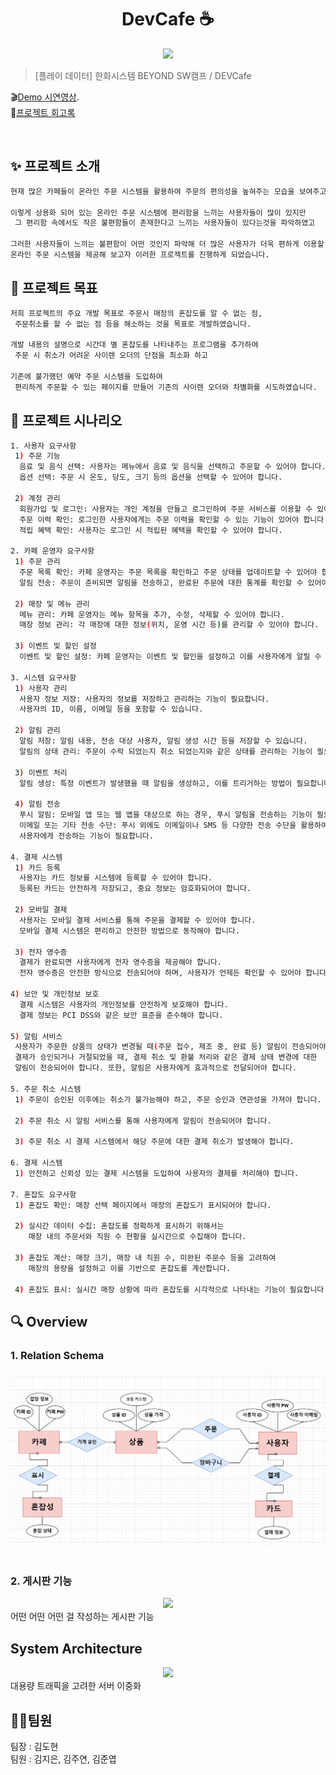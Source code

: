 <h1 align="center">DevCafe ☕️</h1>

<div align="center"> 
 <img src="https://postfiles.pstatic.net/MjAyMzExMTVfMTMg/MDAxNzAwMDE5NDQwOTQx.2SDpLn3Kkxsx04ZWQ62gtltmMI3DaJUE-O9b4akkaoIg.ZCuuumag_P1kfPigvHcZ5i58CNF1tjkJpE8GVCzMMrEg.PNG.kimjieun121314/%EC%A0%9C%EB%AA%A9%EC%9D%84-%EC%9E%85%EB%A0%A5%ED%95%B4%EC%A3%BC%EC%84%B8%EC%9A%94_-001.png?type=w773"/>
</div>


> [플레이 데이터] 한화시스템 BEYOND SW캠프 / DEVCafe


🎬[Demo 시연영상]().   
📃[프로젝트 회고록](블로그주소) 

<br>

## ✨ 프로젝트 소개

```sh
현재 많은 카페들이 온라인 주문 시스템을 활용하여 주문의 편의성을 높혀주는 모습을 보여주고 있습니다.

이렇게 상용화 되어 있는 온라인 주문 시스템에 편리함을 느끼는 사용자들이 많이 있지만
 그 편리함 속에서도 작은 불편함들이 존재한다고 느끼는 사용자들이 있다는것을 파악하였고  

그러한 사용자들이 느끼는 불편함이 어떤 것인지 파악해 더 많은 사용자가 더욱 편하게 이용할 수 있는
온라인 주문 시스템을 제공해 보고자 이러한 프로젝트를 진행하게 되었습니다.
```

## 📌 프로젝트 목표

```sh
저희 프로젝트의 주요 개발 목표로 주문시 매장의 혼잡도를 알 수 없는 점,
 주문취소를 할 수 없는 점 등을 해소하는 것을 목표로 개발하였습니다.  

개발 내용의 설명으로 시간대 별 혼잡도를 나타내주는 프로그램을 추가하여
 주문 시 취소가 어려운 사이렌 오더의 단점을 최소화 하고  

기존에 불가했던 예약 주문 시스템을 도입하여
 편리하게 주문할 수 있는 페이지를 만들어 기존의 사이렌 오더와 차별화를 시도하였습니다.
```
## 📃 프로젝트 시나리오
```sh
1. 사용자 요구사항
 1) 주문 기능 
  음료 및 음식 선택: 사용자는 메뉴에서 음료 및 음식을 선택하고 주문할 수 있어야 합니다.
  옵션 선택: 주문 시 온도, 당도, 크기 등의 옵션을 선택할 수 있어야 합니다.

 2) 계정 관리 
  회원가입 및 로그인: 사용자는 개인 계정을 만들고 로그인하여 주문 서비스를 이용할 수 있어야 합니다.
  주문 이력 확인: 로그인한 사용자에게는 주문 이력을 확인할 수 있는 기능이 있어야 합니다.
  적립 혜택 확인: 사용자는 로그인 시 적립된 혜택을 확인할 수 있어야 합니다.

2. 카페 운영자 요구사항
 1) 주문 관리 
  주문 목록 확인: 카페 운영자는 주문 목록을 확인하고 주문 상태를 업데이트할 수 있어야 합니다.
  알림 전송: 주문이 준비되면 알림을 전송하고, 완료된 주문에 대한 통계를 확인할 수 있어야 합니다.

 2) 매장 및 메뉴 관리 
  메뉴 관리: 카페 운영자는 메뉴 항목을 추가, 수정, 삭제할 수 있어야 합니다.
  매장 정보 관리: 각 매장에 대한 정보(위치, 운영 시간 등)를 관리할 수 있어야 합니다.

 3) 이벤트 및 할인 설정 
  이벤트 및 할인 설정: 카페 운영자는 이벤트 및 할인을 설정하고 이를 사용자에게 알릴 수 있어야 합니다.

3. 시스템 요구사항
 1) 사용자 관리
  사용자 정보 저장: 사용자의 정보를 저장하고 관리하는 기능이 필요합니다.
  사용자의 ID, 이름, 이메일 등을 포함할 수 있습니다.

 2) 알림 관리 
  알림 저장: 알림 내용, 전송 대상 사용자, 알림 생성 시간 등을 저장할 수 있습니다.
  알림의 상태 관리: 주문이 수락 되었는지 취소 되었는지와 같은 상태를 관리하는 기능이 필요합니다.

 3) 이벤트 처리 
  알림 생성: 특정 이벤트가 발생했을 때 알림을 생성하고, 이를 트리거하는 방법이 필요합니다. 
 
 4) 알림 전송
  푸시 알림: 모바일 앱 또는 웹 앱을 대상으로 하는 경우, 푸시 알림을 전송하는 기능이 필요합니다.
  이메일 또는 기타 전송 수단: 푸시 외에도 이메일이나 SMS 등 다양한 전송 수단을 활용하여 알림을
  사용자에게 전송하는 기능이 필요합니다.

4. 결제 시스템
 1) 카드 등록 
  사용자는 카드 정보를 시스템에 등록할 수 있어야 합니다.
  등록된 카드는 안전하게 저장되고, 중요 정보는 암호화되어야 합니다.

 2) 모바일 결제
  사용자는 모바일 결제 서비스를 통해 주문을 결제할 수 있어야 합니다.
  모바일 결제 시스템은 편리하고 안전한 방법으로 동작해야 합니다.

 3) 전자 영수증 
  결제가 완료되면 사용자에게 전자 영수증을 제공해야 합니다.
  전자 영수증은 안전한 방식으로 전송되어야 하며, 사용자가 언제든 확인할 수 있어야 합니다.  

4) 보안 및 개인정보 보호 
  결제 시스템은 사용자의 개인정보를 안전하게 보호해야 합니다.
  결제 정보는 PCI DSS와 같은 보안 표준을 준수해야 합니다.

5) 알림 서비스 
 사용자가 주문한 상품의 상태가 변경될 때(주문 접수, 제조 중, 완료 등) 알림이 전송되어야 합니다.  
 결제가 승인되거나 거절되었을 때, 결제 취소 및 환불 처리와 같은 결제 상태 변경에 대한
 알림이 전송되어야 합니다. 또한, 알림은 사용자에게 효과적으로 전달되어야 합니다.

5. 주문 취소 시스템
 1) 주문이 승인된 이후에는 취소가 불가능해야 하고, 주문 승인과 연관성을 가져야 합니다.

 2) 주문 취소 시 알림 서비스를 통해 사용자에게 알림이 전송되어야 합니다.

 3) 주문 취소 시 결제 시스템에서 해당 주문에 대한 결제 취소가 발생해야 합니다.

6. 결제 시스템
 1) 안전하고 신뢰성 있는 결제 시스템을 도입하여 사용자의 결제를 처리해야 합니다.

7. 혼잡도 요구사항
 1) 혼잡도 확인: 매장 선택 페이지에서 매장의 혼잡도가 표시되어야 합니다.

 2) 실시간 데이터 수집: 혼잡도를 정확하게 표시하기 위해서는
    매장 내의 주문서와 직원 수 현황을 실시간으로 수집해야 합니다.

 3) 혼잡도 계산: 매장 크기, 매장 내 직원 수, 미완된 주문수 등을 고려하여
    매장의 용량을 설정하고 이를 기반으로 혼잡도를 계산합니다.

 4) 혼잡도 표시: 실시간 매장 상황에 따라 혼잡도를 시각적으로 나타내는 기능이 필요합니다.

```

## 🔍 Overview

### 1. Relation Schema

<center>
    <img src="RS.png" />
</center>


<br>

### 2. 게시판 기능

<center>
    <img src="./img/pic1.png" />
</center>
어떤 어떤 어떤 걸 작성하는 게시판 기능

<br>


## System Architecture

<center>
    <img src="./img/pic2.png" />
</center>
대용량 트래픽을 고려한 서버 이중화

<br>



## 🤼‍♂️팀원

팀장 : 김도현  
팀원 : 김지은, 김주연, 김준엽
